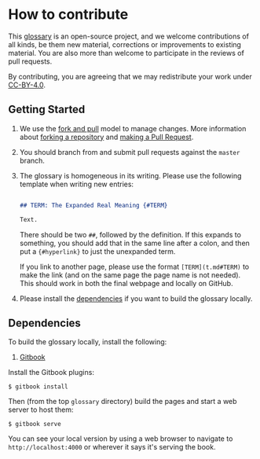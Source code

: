 # How to contribute

This [glossary][repo] is an open-source project, and we welcome contributions of all kinds,
be them new material, corrections or improvements to existing material.
You are also more than welcome to participate in the reviews of pull requests.

By contributing, you are agreeing that we may redistribute your work under [CC-BY-4.0][license].


## Getting Started

1.  We use the [fork and pull][gh-fork-pull] model to manage changes. More information
    about [forking a repository][gh-fork] and [making a Pull Request][gh-pull].

2. You should branch from and submit pull requests against the `master` branch.

3. The glossary is homogeneous in its writing. Please use the following template when writing new entries:

   ```markdown

   ## TERM: The Expanded Real Meaning {#TERM}

   Text.
   ```

   There should be two `##`, followed by the definition. If this expands to something,
   you should add that in the same line after a colon, and then put a `{#hyperlink}` to just the unexpanded term.
   
   If you link to another page, please use the format `[TERM](t.md#TERM)` to make the link (and on the same page the page name is not needed). This should work in both the final webpage and locally on GitHub.

4.  Please install the [dependencies](#dependencies) if you want to build the glossary locally.


## Dependencies

To build the glossary locally, install the following:

1. [Gitbook](https://github.com/GitbookIO/gitbook/blob/master/docs/setup.md)

Install the Gitbook plugins:

```shell
$ gitbook install
```

Then (from the top `glossary` directory) build the pages and start a web server to host them:

```shell
$ gitbook serve
```
You can see your local version by using a web browser to navigate to `http://localhost:4000` or wherever it says it's serving the book.


[repo]: https://github.com/lhcb/glossary
[license]: LICENSE.md
[gh-fork-pull]: https://help.github.com/articles/using-pull-requests/#fork--pull
[gh-fork]: https://help.github.com/articles/fork-a-repo/
[gh-pull]: https://help.github.com/articles/using-pull-requests/


<!---
Friends of Glossary can use this:
              {"pattern": "«([^»^:])([^»^:]+)»", "flags": "g", "substitute": "[$1$2](https://lhcb.github.io/glossary/glossary/$1.html#$1$2)"},
              {"pattern": "«([^»]+):([^»^:])([^»^:]+)»", "flags": "g", "substitute": "[$1](https://lhcb.github.io/glossary/glossary/$2.html#$2$3)"}
--->
